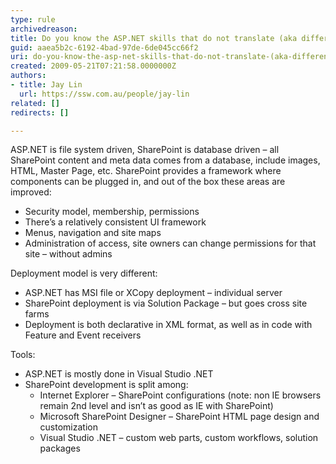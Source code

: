 ```yaml
---
type: rule
archivedreason: 
title: Do you know the ASP.NET skills that do not translate (aka different) ?
guid: aaea5b2c-6192-4bad-97de-6de045cc66f2
uri: do-you-know-the-asp-net-skills-that-do-not-translate-(aka-different)
created: 2009-05-21T07:21:58.0000000Z
authors:
- title: Jay Lin
  url: https://ssw.com.au/people/jay-lin
related: []
redirects: []

---
```


ASP.NET is file system driven, SharePoint is database driven – all SharePoint content and meta data comes from a database, include images, HTML, Master Page, etc. SharePoint provides a framework where components can be plugged in, and out of the box these areas are improved:

* Security model, membership, permissions
* There’s a relatively consistent UI framework
* Menus, navigation and site maps
* Administration of access, site owners can change permissions for that site – without admins


Deployment model is very different:

* ASP.NET has MSI file or XCopy deployment – individual server
* SharePoint deployment is via Solution Package – but goes cross site farms
* Deployment is both declarative in XML format, as well as in code with Feature and Event receivers


Tools:

* ASP.NET is mostly done in Visual Studio .NET
* SharePoint development is split among:
    * Internet Explorer – SharePoint configurations (note: non IE browsers remain 2nd level and isn’t as good as IE with SharePoint)
    * Microsoft SharePoint Designer – SharePoint HTML page design and customization
    * Visual Studio .NET – custom web parts, custom workflows, solution packages


<!--endintro-->
